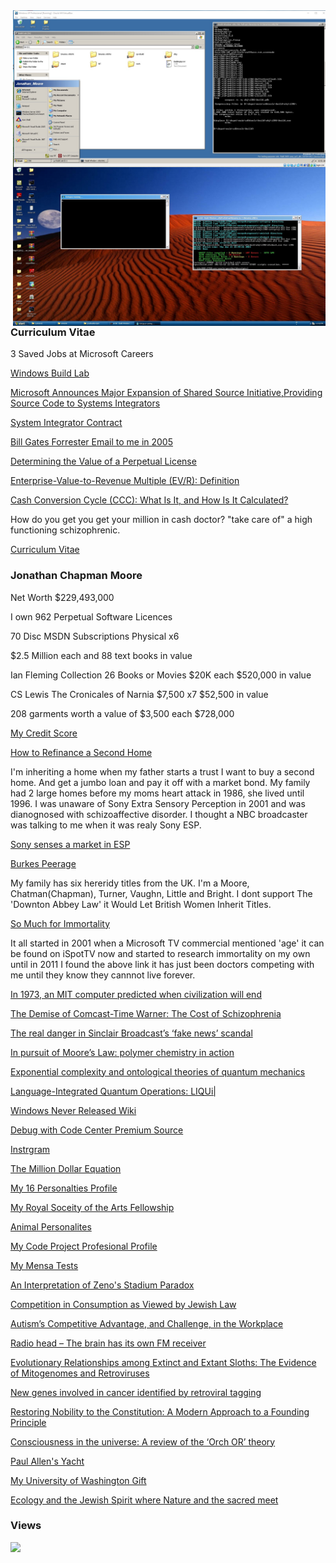 ﻿<img align="right" width="500" src="images/lab.jpg">
<img align="right" width="500" src="images/octo.jpg">
<!--<ul>
<li><a href="https://upload.wikimedia.org/wikipedia/commons/c/cd/Unix_timeline.en.svg">UNIX Operating System Timeline</a></li>
<li><a href="https://upload.wikimedia.org/wikipedia/commons/7/74/Timeline_of_web_browsers.svg">Web Browser Timeline</a></li>
<li><a href="https://upload.wikimedia.org/wikipedia/commons/0/08/Openvms-system-architecture.svg">OpenVMS Operating System Architectural Stack</a></li>
<li><a href="images/windows-2000-architecture-l.jpg">Windows 2000 Architectural Stack</a></li>
<li><a href="images/windows-8-winrt-win32-framework-stack.jpg">Windows 8 Operating System Architectural Stack</a></li>
<li><a href="https://upload.wikimedia.org/wikipedia/commons/f/f2/Diagram_of_Mac_OS_X_architecture.svg">macOS Operating System Architectural Stack</a></li>
<li><a href="images/microsoft-azure-stack-block-diagram.jpg">Microsoft Azure Architectural Stack</a></li>  
<li><a href="https://web.archive.org/web/20060509003149/http://forums.microsoft.com/MSDN/default.aspx?forumgroupid=12&siteid=1">2004 MSDN Fourms</a></li> 
<li><a href="https://web.archive.org/web/20010403224927/http://research.microsoft.com/">University Programs</a></li>
</ul>-->
<!--<ul>
	<li>1. Set the date to August 1st 2003 by typing 'date' in the cmd window</li>
	<li>2. Make sure the files are not read only.</li>
	<li>3. Install the 2003 SP1 driver certificate.</li>
	<li>4. chdir to the 2003 root as admin.</li>
	<li>5. type 'tools\razzle free offline'</li>
	<li>6. type 'path tools\sp;%path%'</li>
	<li>7. type 'tools\checktestroot.cmd and checktestca.cmd'</li>
	<li>8. type 'perl tools\timebuild.pl -NOCLEANBUILD -NOSYNC -NOSCORCH'</li>
	<li>9. type 'BUILD /ZP' after you fix errors</li>
	<li>10. If you need to use 'expand /r' to X:\ENGLISH\WIN2003\ENT\I386\* C:\binaries.x86fre from a retail DVD.</li>
        <li>11. certmgr.msc, go to Trusted Root Certification Authorities\Certificates and remove the Microsoft Test Root Authority certificate, Sign out and Sign in again.</li>
</ul>-->

### Curriculum Vitae

3 Saved Jobs at Microsoft Careers

<a href="https://betawiki.net/wiki/Build_lab">Windows Build Lab</a>

<a href="https://news.microsoft.com/2002/02/21/microsoft-announces-major-expansion-of-shared-source-initiativeproviding-source-code-to-systems-integrators/">Microsoft Announces Major Expansion of Shared Source Initiative,Providing Source Code to Systems Integrators</a>

[System Integrator Contract](https://github.com/jonathanchapmanmoore/jonathanchapmanmoore/blob/master/images/contract.jpg)

[Bill Gates Forrester Email to me in 2005](https://github.com/jonathanchapmanmoore/jonathanchapmanmoore/blob/master/images/gates.jpg)

<a href="https://www.forrester.com/blogs/determining-the-value-of-a-perpetual-license/">Determining the Value of a Perpetual License</a>

<a href="https://www.investopedia.com/terms/e/ev-revenue-multiple.asp">Enterprise-Value-to-Revenue Multiple (EV/R): Definition</a>

<a href="https://www.investopedia.com/terms/c/cashconversioncycle.asp">Cash Conversion Cycle (CCC): What Is It, and How Is It Calculated?</a>

How do you get you get your million in cash doctor? "take care of" a high functioning schizophrenic.

<a href="https://www.sphinxlogic.org/Jonathan Chapman Moore FRSA.docx">Curriculum Vitae</a>

### Jonathan Chapman Moore

Net Worth $229,493,000

I own 962 Perpetual Software Licences

70 Disc MSDN Subscriptions Physical x6 

$2.5 Million each and 88 text books in value 

Ian Fleming Collection 26 Books or Movies $20K each $520,000 in value

CS Lewis The Cronicales of Narnia $7,500 x7 $52,500 in value

208 garments worth a value of $3,500 each $728,000

[My Credit Score](https://github.com/jonathanchapmanmoore/jonathanchapmanmoore/blob/master/images/credit.jpg)

<a href="https://www.investopedia.com/how-to-refinance-a-second-home-7487004">How to Refinance a Second Home</a>

I'm inheriting a home when my father starts a trust I want to buy a second home. And get a jumbo loan and pay it off with a market bond. My family 
had 2 large homes before my moms heart attack in 1986, she lived until 1996. I was unaware of Sony Extra Sensory Perception in 2001 and was dianognosed
with schizoaffective disorder. I thought a NBC broadcaster was talking to me when it was realy Sony ESP.

<a href="https://www.independent.co.uk/news/world/sony-senses-a-market-in-esp-1577154.html">Sony senses a market in ESP</a>

<a href="https://www.burkespeerage.com/">Burkes Peerage</a>

My family has six hereridy titles from the UK. I'm a Moore, Chatman(Chapman), Turner, Vaughn, Little and Bright. I dont support The 'Downton Abbey Law' it Would Let British Women Inherit Titles.

<a href="https://www.genomeweb.com/archive/so-much-immortality">So Much for Immortality</a>

It all started in 2001 when a Microsoft TV commercial mentioned 'age' it can be found on iSpotTV now and started to research immortality on my own until in 2011 I found the above link it has just been doctors competing with me until they know they cannnot live forever. 

<a href="https://bigthink.com/surprising-science/in-1973-an-mit-computer-predicted-the-end-of-civilization-so-far-its-on-target/">In 1973, an MIT computer predicted when civilization will end</a>

<a href="https://www.linkedin.com/pulse/demise-comcast-time-warner-cost-schizophrenia-jonathan-l-rubin">The Demise of Comcast-Time Warner: The Cost of Schizophrenia</a>

<a href="https://www.cnbc.com/2018/04/03/the-real-danger-in-sinclair-broadcasts-fake-news-scandal.html">The real danger in Sinclair Broadcast’s ‘fake news’ scandal</a>

<a href="https://www.nature.com/articles/pj201764">In pursuit of Moore’s Law: polymer chemistry in action</a>

<a href="https://journals.aps.org/pra/abstract/10.1103/PhysRevA.77.022104">Exponential complexity and ontological theories of quantum mechanics</a>

<a href="https://www.microsoft.com/en-us/research/project/language-integrated-quantum-operations-liqui/">Language-Integrated Quantum Operations: LIQUi|</a> 

<a href="https://windows-never-released.fandom.com/wiki/Windows_Never_Released_Wiki">Windows Never Released Wiki</a> 

<a href="https://www.microsoft.com/en-us/sharedsource/debugging.aspx">Debug with Code Center Premium Source</a>

<a href="https://www.instagram.com/jonathanchapmanmoore/">Instrgram</a>

<a href="https://www.sphinxlogic.org/The Million Dollar Equation.docx">The Million Dollar Equation</a>

<a href="https://www.16personalities.com/profiles/2ebeedfa55fbe">My 16 Personalties Profile</a>

<a href="https://www.thersa.org/fellowship/find-a-fellow/profile/139174">My Royal Soceity of the Arts Fellowship</a>

<a href="https://www.truity.com/infographic/16-personality-types-animals">Animal Personalites</a>

<a href="https://www.codeproject.com/script/Membership/View.aspx?mid=527156">My Code Project Profesional Profile</a>

<a href="https://github.com/jonathanchapmanmoore/My-Mensa-Tests">My Mensa Tests</a>

<a href="https://www.jstor.org/stable/4182026">An Interpretation of Zeno's Stadium Paradox</a>

<a href="https://www.jstor.org/stable/25071523">Competition in Consumption as Viewed by Jewish Law</a>

<a href="https://hbr.org/2013/05/autisms-competitive-advantage">Autism’s Competitive Advantage, and Challenge, in the Workplace</a>

<a href="https://www.newscientist.com/article/mg15621052-800-radio-head-the-brain-has-its-own-fm-receiver/">Radio head – The brain has its own FM receiver</a>

<a href="https://academic.oup.com/gbe/article/8/3/607/2574116">Evolutionary Relationships among Extinct and Extant Sloths: The Evidence of Mitogenomes and Retroviruses</a>

<a href="https://www.nature.com/articles/ng949z">New genes involved in cancer identified by retroviral tagging</a>

<a href="https://papers.ssrn.com/sol3/papers.cfm?abstract_id=2335822">Restoring Nobility to the Constitution: A Modern Approach to a Founding Principle</a>

<a href="https://www.sciencedirect.com/science/article/pii/S1571064513001188">Consciousness in the universe: A review of the ‘Orch OR’ theory</a>

<a href="https://www.youtube.com/watch?v=hWSgH8ytLJI">Paul Allen's Yacht</a>

<a href="https://github.com/jonathanchapmanmoore/UWA">My University of Washington Gift</a>

[Ecology and the Jewish Spirit where Nature and the sacred meet](https://github.com/jonathanchapmanmoore/jonathanchapmanmoore/blob/master/images/jewish.jpg)

<!--<a href="https://www.investopedia.com/terms/c/cashconversioncycle.asp">Cash Conversion Cycle</a>
<a href="https://www.investopedia.com/terms/s/section-1202.asp">IRS Section 1202</a>
<a href="https://github.com/jonathanchapmanmoore/jonathanchapmanmoore/blob/master/images/Untitled.png">Traditional IRA account</a>-->

### Views
![](https://komarev.com/ghpvc/?username=jonathanchapmanmoore)

		


